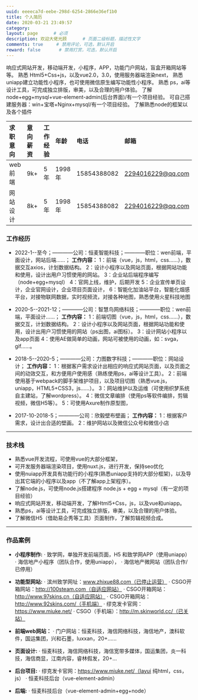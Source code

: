 ```yaml
---
uuid: eeeeca7d-eebe-298d-6254-2866e36ef1b0
title: 个人简历
date: 2020-03-21 23:49:57
category: 
layout: page      # 必须
description: 欢迎大佬光顾      # 页面二级标题，描述性文字
comments: true     # 禁用评论，可选，默认开启
reward: false       # 禁用打赏，可选，默认开启
---
```


响应式网站开发，移动端开发，小程序，APP，功能门户网站，盲盒开箱网站等等。
熟悉 Html5+Css+js，以及vue2.0，3.0，使用服务器端渲染next，
熟悉 uniapp建立功能性小程序，也可使用微信原生编写功能性小程序。
熟悉 ps，ai等设计工具，可完成独立排版，审美，以及合理的用户体验。
了解 node+egg+mysql+vue-element-admin(后台界面)/有一个项目经验。
可自己搭建服务器：win+宝塔+Nginx+mysql/有一个项目经验。
了解熟悉node的框架以及各个插件

| 求职意向 | 意向薪资 | 工作经验 | 年龄 | 电话 | 邮箱 |
| :-----| :---- | :---- | :-----| :---- | :---- |
| web前端 | 9k+ | 5年 | 1998年 | 15854388082 | 2294016229@qq.com |
| 网站设计 | 8k+ | 5年 | 1998年 | 15854388082 | 2294016229@qq.com |

### 工作经历
* 2022-1--至今；————公司：恒麦智能科技；————职位：wen前端，平面设计，网站后端......；
  <b>工作内容：</b>
  1：前端（vue，js，html，css......），数据交互axios，计划数据结构。
  2：设计小程序以及网站页面，根据网站功能和使用，设计出用户习惯使用的网站。
  3：企业站后端程序编写（node+egg+mysql）
  4：官网上线，维护，后期开发
  5：企业宣传单页设计，企业官网设计，企业项目页面设计，
  6：智能化加油站平台，智能化烟感平台，对接物联网数据，实时视频流，对接各种地图，熟悉使用火星科技地图
  
* 2020-5--2021-12；————公司：智慧鸟网络科技；————职位：wen前端，平面设计......；
  <b>工作内容：</b>
  1：前端切图（vue，js，html，css......），数据交互，计划数据结构。
  2：设计小程序以及网站页面，根据网站功能和使用，设计出用户习惯使用的网站（ps出图，ai图标）。
  3：设计网站小程序以及app页面
  4：使用AE做简单的动画，网站可被使用的动画，如：svga，gif......。
  
* 2018-5--2020-5；————公司：力图数字科技；————职位：网站设计；
  <b>工作内容：</b>
  1：根据客户需求设计出相应的响应式网站页面，以及页面之间的动效交互，和方便用户使用感（熟练使用ps，ai等设计工具）。
  2：前端使用基于webpack的脚手架维护项目，以及项目切图（熟悉vue.js，uniapp，HTML5+CSS3，js......）。
  3：网站维护以及运维（可使用织梦系统自主建站，了解wordpress）。
  4：微信文章编排（使用ps等软件编排，剪辑视频，微信H5等）。
  5：可使用Axure制作原型图，

* 2017-10-2018-5；————公司：欣毅壁布壁画；
  <b>工作内容：</b>
  1：根据客户需求，设计出合适的壁画。
  2：维护网站以及微信公众号和微信小店

---------

### 技术栈
* 熟悉vue开发流程，可使用vue的大部分框架，
* 可开发服务器端渲染项目，使用nuxt.js，进行开发，保持seo优化
* 使用nuiapp开发具有功能行的小程序(熟悉uniapp支持的大部分框架)，以及导出其它端的小程序以及app（不了解app上架程序）。
* 了解node.js，可使用node.js搭建程序 node.js + egg + mysql（有一定的项目经验）
* 响应式网站开发，移动端开发，了解Html5+Css，js，以及vue和uniapp。
* 熟悉ps，ai等设计工具，可完成独立排版，审美，以及合理的用户体验。
* 了解微信H5（借助易企秀等工具）页面制作，了解剪辑视频合成。

---------

### 作品案例
* <b>小程序制作:</b>
  · 致学网，单独开发前端页面，H5 和致学网APP（使用uniapp）
  ·	海信地产小程序（团队合作，使用uniapp），
  · 海信地产微网站（团队合作/已停用）
  
* <b>功能型网站:</b>
  ·	滨州致学网址：www.zhixue88.com（已停止运营）
  · CSGO开箱网站：http://100steam.com（自适应网站）
  · CSGO开箱网站：http://www.97skins.cn（自适应网站）
  · CSGO开箱网站：http://www.92skins.com/（手机端）
  · 缪克发卡官网：https://www.miuke.net/
  · CSGO（手机端）：http://m.skinworld.cc/（已关站）
 
  
* <b>前端web网站：</b>
  ·	门户网站：恒麦科技，海信网络科技，海信地产，澳科软件，国运集团，兴和石墨，luxxan，20+......

* <b>页面设计:</b>
  ·	恒麦科技，海信网络科技，海信宽带多媒体，国运集团，炎一科技，海信商显，江南内容，睿林假发，20+...

* <b>后台项目:</b>
  · 缪克发卡官网：https://www.miuke.net/（layui 纯html，css，js）
  · 恒麦科技后台（vue-element-admin）
  
* <b>后端:</b>
  · 恒麦科技后台（vue-element-admin+egg+node）
